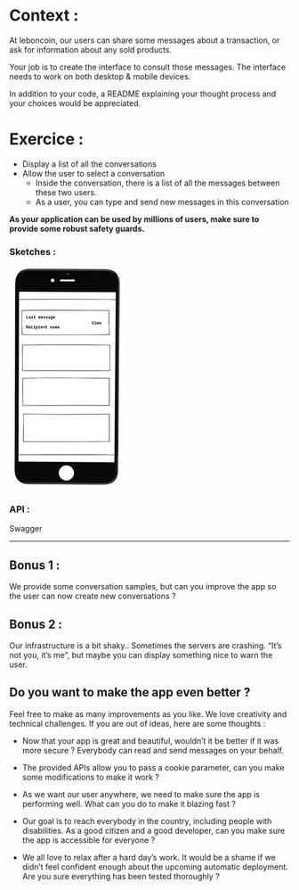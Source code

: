# Context :

At leboncoin, our users can share some messages about a transaction, or ask for information about any sold products.

Your job is to create the interface to consult those messages.
The interface needs to work on both desktop & mobile devices.

In addition to your code, a README explaining your thought process and your choices would be appreciated.

# Exercice :

- Display a list of all the conversations
- Allow the user to select a conversation
  - Inside the conversation, there is a list of all the messages between these two users.
  - As a user, you can type and send new messages in this conversation

**As your application can be used by millions of users, make sure to provide some robust safety guards.**

### Sketches :

![phone main](./sketches/phone_main.png)

### API :

Swagger

---

## Bonus 1 :

We provide some conversation samples, but can you improve the app so the user can now create new conversations ?

## Bonus 2 :

Our infrastructure is a bit shaky.. Sometimes the servers are crashing. “It’s not you, it’s me”, but maybe you can display something nice to warn the user.

## Do you want to make the app even better ?

Feel free to make as many improvements as you like.
We love creativity and technical challenges.
If you are out of ideas, here are some thoughts :

- Now that your app is great and beautiful, wouldn’t it be better if it was more secure ?
  Everybody can read and send messages on your behalf.

- The provided APIs allow you to pass a cookie parameter, can you make some modifications to make it work ?

- As we want our user anywhere, we need to make sure the app is performing well. What can you do to make it blazing fast ?

- Our goal is to reach everybody in the country, including people with disabilities. As a good citizen and a good developer, can you make sure the app is accessible for everyone ?

- We all love to relax after a hard day’s work. It would be a shame if we didn’t feel confident enough about the upcoming automatic deployment. Are you sure everything has been tested thoroughly ?
